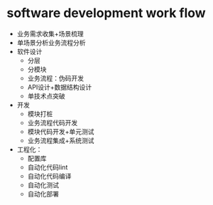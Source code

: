 # software development work flow

- 业务需求收集+场景梳理
- 单场景分析业务流程分析
- 软件设计
  - 分层
  - 分模块
  - 业务流程：伪码开发
  - API设计+数据结构设计
  - 单技术点突破
- 开发
  - 模块打桩
  - 业务流程代码开发
  - 模块代码开发+单元测试
  - 业务流程集成+系统测试
- 工程化：
  - 配置库
  - 自动化代码lint
  - 自动化代码编译
  - 自动化测试
  - 自动化部署